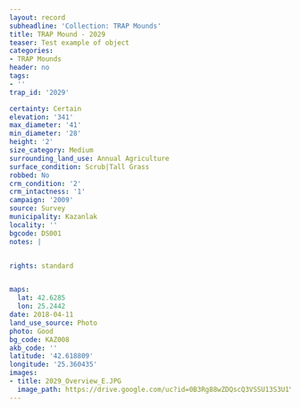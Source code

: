 ```yaml
---
layout: record
subheadline: 'Collection: TRAP Mounds'
title: TRAP Mound - 2029
teaser: Test example of object
categories:
- TRAP Mounds
header: no
tags:
- ''
trap_id: '2029'

certainty: Certain
elevation: '341'
max_diameter: '41'
min_diameter: '28'
height: '2'
size_category: Medium
surrounding_land_use: Annual Agriculture
surface_condition: Scrub|Tall Grass
robbed: No
crm_condition: '2'
crm_intactness: '1'
campaign: '2009'
source: Survey
municipality: Kazanlak
locality: ''
bgcode: DS001
notes: |


rights: standard


maps:
  lat: 42.6285
  lon: 25.2442
date: 2018-04-11
land_use_source: Photo
photo: Good
bg_code: KAZ008
akb_code: ''
latitude: '42.618809'
longitude: '25.360435'
images:
- title: 2029_Overview_E.JPG
  image_path: https://drive.google.com/uc?id=0B3Rg88wZDQscQ3VSSU13S3U1Y2M
---
```


